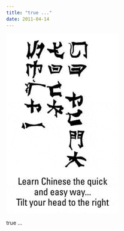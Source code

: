 ```yaml
---
title: "true ..."
date: 2011-04-14
---
```


![2011-04-14-mwg81pl0.gif](/images/2011-04-14-mwg81pl0.gif)

true ... 